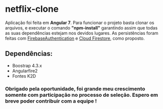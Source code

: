 
# netflix-clone

Aplicação foi feita em **Angular 7**.
Para funcionar o projeto basta clonar os arquivos, e executar o comando **"npm-install"** garantindo assim que todas as suas dependências estejam nos devidos lugares. As persistências foram feitas com [FirebaseAuthentication](https://firebase.google.com/docs/auth/?hl=pt-br) e [Cloud Firestore](https://firebase.google.com/docs/firestore/?hl=pt-br), como proposto.

## Dependências:

 - Boostrap 4.3.x
 - Angularfire2
 - Fontes K2D

### Obrigado pela oportunidade, foi grande meu crescimento somente com participação no processo de seleção. Espero em breve poder contribuir com a equipe ! 
